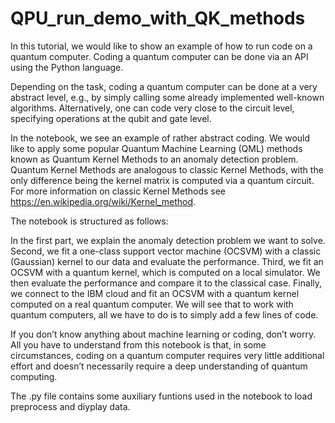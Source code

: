 # QPU_run_demo_with_QK_methods

In this tutorial, we would like to show an example of how to run code on a quantum computer. Coding a quantum computer can be done via an API using the Python language.

Depending on the task, coding a quantum computer can be done at a very abstract level, e.g., by simply calling some already implemented well-known algorithms. Alternatively, one can code very close to the circuit level, specifying operations at the qubit and gate level.

In the notebook, we see an example of rather abstract coding. We would like to apply some popular Quantum Machine Learning (QML) methods known as Quantum Kernel Methods to an anomaly detection problem. Quantum Kernel Methods are analogous to classic Kernel Methods, with the only difference being the kernel matrix is computed via a quantum circuit. For more information on classic Kernel Methods see https://en.wikipedia.org/wiki/Kernel_method.

The notebook is structured as follows:

In the first part, we explain the anomaly detection problem we want to solve.
Second, we fit a one-class support vector machine (OCSVM) with a classic (Gaussian) kernel to our data and evaluate the performance.
Third, we fit an OCSVM with a quantum kernel, which is computed on a local simulator. We then evaluate the performance and compare it to the classical case.
Finally, we connect to the IBM cloud and fit an OCSVM with a quantum kernel computed on a real quantum computer.
We will see that to work with quantum computers, all we have to do is to simply add a few lines of code.

If you don’t know anything about machine learning or coding, don’t worry. All you have to understand from this notebook is that, in some circumstances, coding on a quantum computer requires very little additional effort and doesn’t necessarily require a deep understanding of quantum computing.

The .py file contains some auxiliary funtions used in the notebook to load preprocess and diyplay data. 
